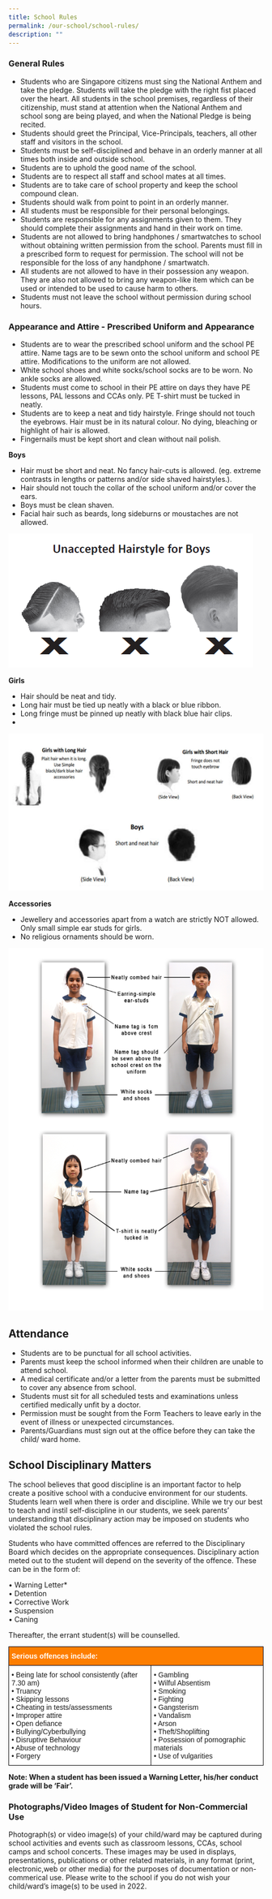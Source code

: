 ```yaml
---
title: School Rules
permalink: /our-school/school-rules/
description: ""
---
```

### General Rules
*  Students who are Singapore citizens must sing the National Anthem and take the pledge. Students will take the pledge with the right fist placed over the heart. All students in the school premises, regardless of their citizenship, must stand at attention when the National Anthem and school song are being played, and when the National Pledge is being recited.
* Students should greet the Principal, Vice-Principals, teachers, all other staff and visitors in the school.
* Students must be self-disciplined and behave in an orderly manner at all times both inside and outside school.
* Students are to uphold the good name of the school.
* Students are to respect all staff and school mates at all times.
* Students are to take care of school property and keep the school compound clean.
* Students should walk from point to point in an orderly manner.
* All students must be responsible for their personal belongings.
* Students are responsible for any assignments given to them. They should complete their assignments and hand in their work on time.
* Students are not allowed to bring handphones / smartwatches to school without obtaining written permission from the school. Parents must fill in a prescribed form to request for permission. The school will not be responsible for the loss of any handphone / smartwatch.
* All students are not allowed to have in their possession any weapon. They are also not allowed to bring any weapon-like item which can be used or intended to be used to cause harm to others.
* Students must not leave the school without permission during school hours.

### Appearance and Attire - Prescribed Uniform and Appearance
* Students are to wear the prescribed school uniform and the school PE attire. Name tags are to be sewn onto the school uniform and school PE attire. Modifications to the uniform are not allowed.
* White school shoes and white socks/school socks are to be worn. No ankle socks are allowed.
* Students must come to school in their PE attire on days they have PE lessons, PAL lessons and CCAs only. PE T-shirt must be tucked in neatly.
* Students are to keep a neat and tidy hairstyle. Fringe should not touch the eyebrows. Hair must be in its natural colour. No dying, bleaching or highlight of hair is allowed.
* Fingernails must be kept short and clean without nail polish.

**Boys**

* Hair must be short and neat. No fancy hair-cuts is allowed. (eg. extreme contrasts in lengths or patterns and/or side shaved hairstyles.).
* Hair should not touch the collar of the school uniform and/or cover the ears.
* Boys must be clean shaven.
* Facial hair such as beards, long sideburns or moustaches are not allowed.

![](/images/2022%20unacceptd.png)

**Girls**  

*   Hair should be neat and tidy.
*   Long hair must be tied up neatly with a black or blue ribbon.  
*   Long fringe must be pinned up neatly with black blue hair clips.
*   
![](/images/hair.png)

**Accessories**  

*   Jewellery and accessories apart from a watch are strictly NOT allowed. Only small simple ear studs for girls.
*   No religious ornaments should be worn.

![](/images/2020%20uniform.jpeg)

Attendance
----------

*   Students are to be punctual for all school activities.
*   Parents must keep the school informed when their children are unable to attend school.
*   A medical certificate and/or a letter from the parents must be submitted to cover any absence from school.
*   Students must sit for all scheduled tests and examinations unless certified medically unfit by a doctor.
*   Permission must be sought from the Form Teachers to leave early in the event of illness or unexpected circumstances.
*   Parents/Guardians must sign out at the office before they can take the child/ ward home.

School Disciplinary Matters
---------------------------

The school believes that good discipline is an important factor to help create a positive school with a conducive environment for our students. Students learn well when there is order and discipline. While we try our best to teach and instil self-discipline in our students, we seek parents’ understanding that disciplinary action may be imposed on students who violated the school rules.

  
Students who have committed offences are referred to the Disciplinary Board which decides on the appropriate consequences. Disciplinary action meted out to the student will depend on the severity of the offence. These can be in the form of:  

• Warning Letter* <br>
• Detention <br>
• Corrective Work <br>
• Suspension <br>
• Caning  

Thereafter, the errant student(s) will be counselled.

<style type="text/css">
.tg  {border-collapse:collapse;border-spacing:0;}
.tg td{border-color:black;border-style:solid;border-width:1px;font-family:Arial, sans-serif;font-size:14px;
  overflow:hidden;padding:10px 5px;word-break:normal;}
.tg th{border-color:black;border-style:solid;border-width:1px;font-family:Arial, sans-serif;font-size:14px;
  font-weight:normal;overflow:hidden;padding:10px 5px;word-break:normal;}
.tg .tg-ta95{background-color:#FD7E00;color:#FFF;font-weight:bold;text-align:left;vertical-align:middle}
.tg .tg-zr06{background-color:#FFF;text-align:left;vertical-align:middle}
</style>
<table class="tg">
<thead>
  <tr>
    <th class="tg-ta95" colspan="2"><span style="color:#FFF;background-color:#FD7E00">Serious offences include:</span></th>
  </tr>
</thead>
<tbody>
  <tr>
    <td class="tg-zr06">• Being late for school consistently (after 7.30 am)<br>• Truancy<br>• Skipping lessons<br>• Cheating in tests/assessments<br>• Improper attire<br>• Open defiance<br>• Bullying/Cyberbullying<br>• Disruptive Behaviour<br>• Abuse of technology<br>• Forgery</td>
    <td class="tg-zr06">• Gambling<br>• Wilful Absentism<br>• Smoking<br>• Fighting<br>• Gangsterism<br>• Vandalism<br>• Arson<br>• Theft/Shoplifting<br>• Possession of pornographic materials<br>• Use of vulgarities</td>
  </tr>
</tbody>
</table>

**Note: When a student has been issued a Warning Letter, his/her conduct grade will be ‘Fair’.**  

  

### Photographs/Video Images of Student for Non-Commercial Use

Photograph(s) or video image(s) of your child/ward may be captured during school activities and events such as classroom lessons, CCAs, school camps and school concerts. These images may be used in displays, presentations, publications or other related materials, in any format (print, electronic,web or other media) for the purposes of documentation or non-commerical use. Please write to the school if you do not wish your child/ward’s image(s) to be used in 2022.